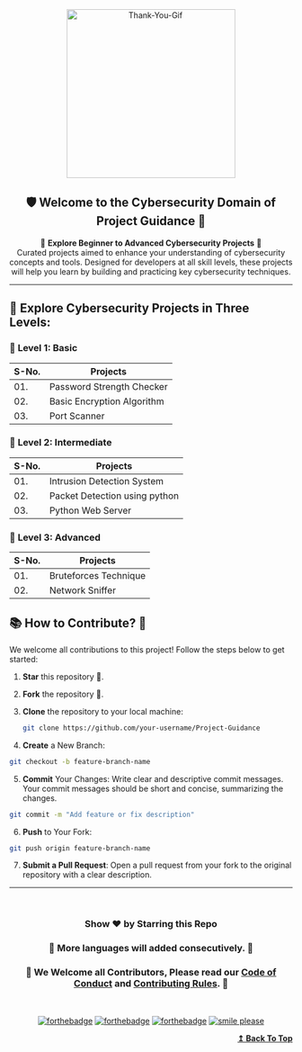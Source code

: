 <div align="center"> <img src="https://user-images.githubusercontent.com/65494453/219738669-478cf8c5-5cfc-4d8f-a7cb-7e9811de6ee6.gif" alt="Thank-You-Gif" width="300px"/> </div>

<h2 align="center">🛡️ Welcome to the Cybersecurity Domain of Project Guidance 🔐</h2>

<p align="center">
  🚀 <strong>Explore Beginner to Advanced Cybersecurity Projects</strong> 🏰<br>
  Curated projects aimed to enhance your understanding of cybersecurity concepts and tools. Designed for developers at all skill levels, these projects will help you learn by building and practicing key cybersecurity techniques.
</p>

---

## 🎯 Explore Cybersecurity Projects in Three Levels:

### 🚀 **Level 1: Basic**

| S-No. | Projects                            |
|-------|-------------------------------------|
| 01.   | Password Strength Checker           |
| 02.   | Basic Encryption Algorithm          |
| 03.   | Port Scanner                        |
        
### 🚀 **Level 2: Intermediate**

| S-No. | Projects                            |
|-------|-------------------------------------|
| 01.   | Intrusion Detection System          |
| 02.   | Packet Detection using python       |
| 03.   | Python Web Server                   |

### 🚀 **Level 3: Advanced**

| S-No. | Projects                            |
|-------|-------------------------------------|
| 01.   | Bruteforces Technique         |
| 02.   | Network Sniffer                     |

## 📚 How to Contribute? 🤝

We welcome all contributions to this project! Follow the steps below to get started:

1. **Star** this repository 🌟.
2. **Fork** the repository 🍴.
3. **Clone** the repository to your local machine:

   ```bash
   git clone https://github.com/your-username/Project-Guidance
4. **Create** a New Branch:
```bash
git checkout -b feature-branch-name
```
5. **Commit** Your Changes:
 Write clear and descriptive commit messages. Your commit messages should be short and concise, summarizing the changes.
```bash
git commit -m "Add feature or fix description"
```
6. **Push** to Your Fork:
```bash
git push origin feature-branch-name
```
7. **Submit a Pull Request**: Open a pull request from your fork to the original repository with a clear description.
***
   
<br/>
<h3 align="center"> Show ❤️ by Starring this Repo</p> </h3>

<h3 align="center"> 💌 More languages will added consecutively. 💌 </h3>

### <p align="center"> 🎉 We Welcome all Contributors, Please read our [Code of Conduct](https://github.com/Kushal997-das/Project-Guidance/blob/main/CODE_OF_CONDUCT.md) and [Contributing Rules](https://github.com/Kushal997-das/Project-Guidance/blob/main/CONTRIBUTING.md). 🎉<br/>
<br/>

<div align="center">
   
[![forthebadge](https://forthebadge.com/images/badges/built-by-developers.svg)](https://forthebadge.com)
[![forthebadge](https://forthebadge.com/images/badges/built-with-love.svg)](https://forthebadge.com)
[![forthebadge](https://forthebadge.com/images/badges/built-with-swag.svg)](https://forthebadge.com)
[![smile please](https://forthebadge.com/images/badges/makes-people-smile.svg)](https://github.com/Kushal997-das/)

</div>
   
<div align="right">
  <b><a href="#top">↥ Back To Top</a></b>
</div>